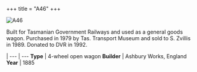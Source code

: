 +++
title = "A46"
+++

![A46](https://res.cloudinary.com/dvrailway/image/upload/v1559219381/www/image021_gtviuz.jpg)

Built for Tasmanian Government Railways and used as a general goods wagon. Purchased in 1979 by Tas. Transport Museum and sold to S. Zvillis in 1989. Donated to DVR in 1992.

 |
--- | ---
**Type** | 4-wheel open wagon
**Builder** | Ashbury Works, England
**Year** | 1885